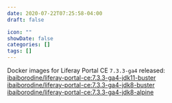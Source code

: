 ```yaml
---
date: 2020-07-22T07:25:58-04:00
draft: false

icon: ""
showDate: false
categories: []
tags: []
---
```


Docker images for Liferay Portal CE `7.3.3-ga4` released:  
[ibaiborodine/liferay-portal-ce:7.3.3-ga4-jdk11-buster](https://hub.docker.com/layers/ibaiborodine/liferay-portal-ce/7.3.3-ga4-jdk11-buster/images/sha256-e3d1d7b00350272a88ae07740be5ecc41e51f69756f760699c83b70db451042c?context=explore)    
[ibaiborodine/liferay-portal-ce:7.3.3-ga4-jdk8-buster](https://hub.docker.com/layers/ibaiborodine/liferay-portal-ce/7.3.3-ga4-jdk8-buster/images/sha256-5f08f2b90b370b9ab83dca44169eb398c116b11cae10fb3a7282dbbe00a4aa3c?context=explore)  
[ibaiborodine/liferay-portal-ce:7.3.3-ga4-jdk8-alpine](https://hub.docker.com/layers/ibaiborodine/liferay-portal-ce/7.3.3-ga4-jdk8-alpine/images/sha256-a6f589dc3979d4639da90a7e751caea719bf22ffb87383210c543a598f7bcc1b?context=explore)  
